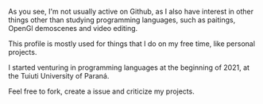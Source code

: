 As you see, I'm not usually active on Github, as I also have interest in other things other than studying programming languages, such as paitings, OpenGl demoscenes and video editing.

This profile is mostly used for things that I do on my free time, like personal projects.

I started venturing in programming languages at the beginning of 2021, at the Tuiuti University of Paraná.

Feel free to fork, create a issue and criticize my projects.

<!---
DDJrs2/DDJrs2 is a ✨ special ✨ repository because its `README.md` (this file) appears on your GitHub profile.
You can click the Preview link to take a look at your changes.
--->
